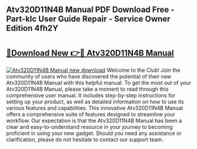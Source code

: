 ## Atv320D11N4B Manual PDF Download Free - Part-klc User Guide Repair - Service Owner Edition 4fh2Y

# <h2><a href="http://bc13946.oget.top/?id=Atv320D11N4B+Manual">🔗Download New 👉🔴 Atv320D11N4B Manual</a></h2>

[![Atv320D11N4B Manual new download](https://i.imgur.com/5g1atiW.png)](http://bc13946.oget.top/?id=Atv320D11N4B+Manual)
Welcome to the Club! Join the community of users who have discovered the potential of their new Atv320D11N4B Manual with this helpful manual. To get the most out of your Atv320D11N4B Manual, please take a moment to read through this comprehensive user manual. It includes step-by-step instructions for setting up your product, as well as detailed information on how to use its various features and capabilities. This innovative Atv320D11N4B Manual offers a comprehensive suite of features designed to streamline your workflow. Our expectation is that the Atv320D11N4B Manual has been a clear and easy-to-understand resource in your journey to becoming proficient in using your new gadget. Should you need any assistance or clarification, please do not hesitate to contact our support team.
